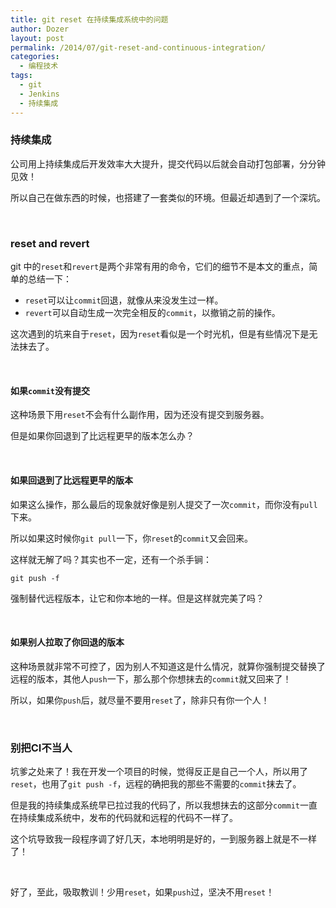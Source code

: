 ```yaml
---
title: git reset 在持续集成系统中的问题
author: Dozer
layout: post
permalink: /2014/07/git-reset-and-continuous-integration/
categories:
  - 编程技术
tags:
  - git
  - Jenkins
  - 持续集成
---
```


### 持续集成

公司用上持续集成后开发效率大大提升，提交代码以后就会自动打包部署，分分钟见效！

所以自己在做东西的时候，也搭建了一套类似的环境。但最近却遇到了一个深坑。

&nbsp;

### reset and revert

git 中的`reset`和`revert`是两个非常有用的命令，它们的细节不是本文的重点，简单的总结一下：

*   `reset`可以让`commit`回退，就像从来没发生过一样。
*   `revert`可以自动生成一次完全相反的`commit`，以撤销之前的操作。

这次遇到的坑来自于`reset`，因为`reset`看似是一个时光机，但是有些情况下是无法抹去了。

<!--more-->

&nbsp;

#### 如果`commit`没有提交

这种场景下用`reset`不会有什么副作用，因为还没有提交到服务器。

但是如果你回退到了比远程更早的版本怎么办？

&nbsp;

#### 如果回退到了比远程更早的版本

如果这么操作，那么最后的现象就好像是别人提交了一次`commit`，而你没有`pull`下来。

所以如果这时候你`git pull`一下，你`reset`的`commit`又会回来。

这样就无解了吗？其实也不一定，还有一个杀手锏：

`git push -f`

强制替代远程版本，让它和你本地的一样。但是这样就完美了吗？

&nbsp;

#### 如果别人拉取了你回退的版本

这种场景就非常不可控了，因为别人不知道这是什么情况，就算你强制提交替换了远程的版本，其他人`push`一下，那么那个你想抹去的`commit`就又回来了！

所以，如果你`push`后，就尽量不要用`reset`了，除非只有你一个人！

&nbsp;

### 别把CI不当人

坑爹之处来了！我在开发一个项目的时候，觉得反正是自己一个人，所以用了`reset`，也用了`git push -f`，远程的确把我的那些不需要的`commit`抹去了。

但是我的持续集成系统早已拉过我的代码了，所以我想抹去的这部分`commit`一直在持续集成系统中，发布的代码就和远程的代码不一样了。

这个坑导致我一段程序调了好几天，本地明明是好的，一到服务器上就是不一样了！

&nbsp;

好了，至此，吸取教训！少用`reset`，如果`push`过，坚决不用`reset`！
